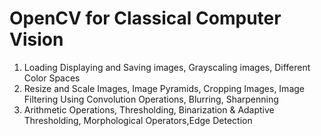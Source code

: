 # OpenCV for Classical Computer Vision
1. Loading Displaying and Saving images, Grayscaling images, Different Color Spaces
2. Resize and Scale Images, Image Pyramids, Cropping Images, Image Filtering Using Convolution Operations, Blurring, Sharpenning
3. Arithmetic Operations, Thresholding, Binarization & Adaptive Thresholding, Morphological Operators,Edge Detection
